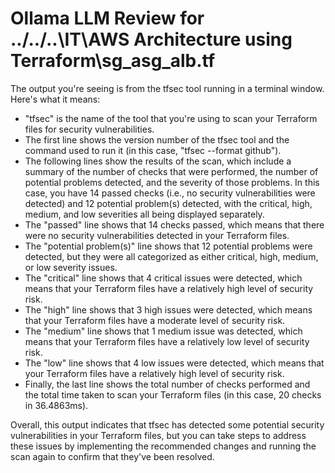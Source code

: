 # Ollama LLM Review for ../../..\IT\AWS Architecture using Terraform\sg_asg_alb.tf

The output you're seeing is from the tfsec tool running in a terminal window. Here's what it means:

* "tfsec" is the name of the tool that you're using to scan your Terraform files for security vulnerabilities.
* The first line shows the version number of the tfsec tool and the command used to run it (in this case, "tfsec --format github").
* The following lines show the results of the scan, which include a summary of the number of checks that were performed, the number of potential problems detected, and the severity of those problems. In this case, you have 14 passed checks (i.e., no security vulnerabilities were detected) and 12 potential problem(s) detected, with the critical, high, medium, and low severities all being displayed separately.
* The "passed" line shows that 14 checks passed, which means that there were no security vulnerabilities detected in your Terraform files.
* The "potential problem(s)" line shows that 12 potential problems were detected, but they were all categorized as either critical, high, medium, or low severity issues.
* The "critical" line shows that 4 critical issues were detected, which means that your Terraform files have a relatively high level of security risk.
* The "high" line shows that 3 high issues were detected, which means that your Terraform files have a moderate level of security risk.
* The "medium" line shows that 1 medium issue was detected, which means that your Terraform files have a relatively low level of security risk.
* The "low" line shows that 4 low issues were detected, which means that your Terraform files have a relatively high level of security risk.
* Finally, the last line shows the total number of checks performed and the total time taken to scan your Terraform files (in this case, 20 checks in 36.4863ms).

Overall, this output indicates that tfsec has detected some potential security vulnerabilities in your Terraform files, but you can take steps to address these issues by implementing the recommended changes and running the scan again to confirm that they've been resolved.